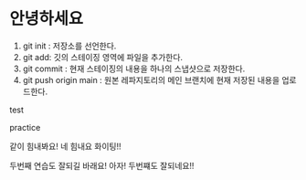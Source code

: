 # 안녕하세요

1. git init : 저장소를 선언한다.
2. git add: 깃의 스테이징 영역에 파일을 추가한다.
3. git commit : 현재 스테이징의 내용을 하나의 스냅샷으로 저장한다.
4. git push origin main : 원본 레파지토리의 메인 브랜치에 현재 저장된 내용을 업로드한다.

test

practice

같이 힘내봐요!
 네 힘내요 화이팅!!

 두번째 연습도 잘되길 바래요! 아자!
 두번쨰도 잘되네요!!